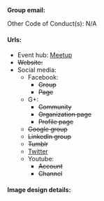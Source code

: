 **Group email:** 

Other Code of Conduct(s): N/A 

#### Urls:
  - Event hub: [Meetup](https://www.meetup.com/OKC-Raspberry-Pi-Meetup/)
  - ~~Website:~~ 
  - Social media:
    - Facebook:
      - ~~Group~~
      - ~~Page~~
    - G+:
      - ~~Community~~
      - ~~Organization page~~
      - ~~Profile page~~
    - ~~Google group~~
    - ~~LinkedIn group~~
    - ~~Tumblr~~
    - [Twitter](https://twitter.com/okcrpi)
    - Youtube:
      - ~~Account~~
      - ~~Channel~~

#### Image design details:
